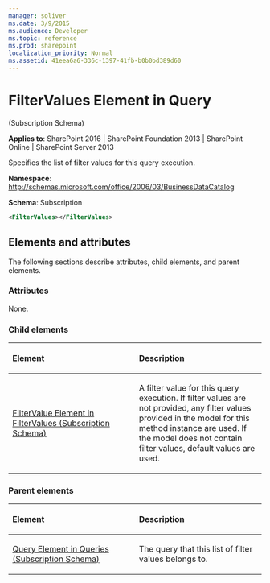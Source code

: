 ```yaml
---
manager: soliver
ms.date: 3/9/2015
ms.audience: Developer
ms.topic: reference
ms.prod: sharepoint
localization_priority: Normal
ms.assetid: 41eea6a6-336c-1397-41fb-b0b0bd389d60
---
```


# FilterValues Element in Query 

(Subscription Schema)

**Applies to**: SharePoint 2016 | SharePoint Foundation 2013 | SharePoint Online | SharePoint Server 2013

Specifies the list of filter values for this query execution.

**Namespace**: http://schemas.microsoft.com/office/2006/03/BusinessDataCatalog

**Schema**: Subscription

```XML
<FilterValues></FilterValues>
```

## Elements and attributes

The following sections describe attributes, child elements, and parent elements.

### Attributes

None.

### Child elements

<table>
<colgroup>
<col width="50%" />
<col width="50%" />
</colgroup>
<thead>
<tr class="header">
<th align="left"><p>Element</p></th>
<th align="left"><p>Description</p></th>
</tr>
</thead>
<tbody>
<tr class="odd">
<td align="left"><p><span sdata="link"><a href="filtervalue-element-in-filtervalues-subscription-schema.md">FilterValue Element in FilterValues (Subscription Schema)</a></span></p></td>
<td align="left"><p>A filter value for this query execution. If filter values are not provided, any filter values provided in the model for this method instance are used. If the model does not contain filter values, default values are used.</p></td>
</tr>
</tbody>
</table>

### Parent elements

<table>
<colgroup>
<col width="50%" />
<col width="50%" />
</colgroup>
<thead>
<tr class="header">
<th align="left"><p>Element</p></th>
<th align="left"><p>Description</p></th>
</tr>
</thead>
<tbody>
<tr class="odd">
<td align="left"><p><span sdata="link"><a href="query-element-in-queries-subscription-schema.md">Query Element in Queries (Subscription Schema)</a></span></p></td>
<td align="left"><p>The query that this list of filter values belongs to.</p></td>
</tr>
</tbody>
</table>








